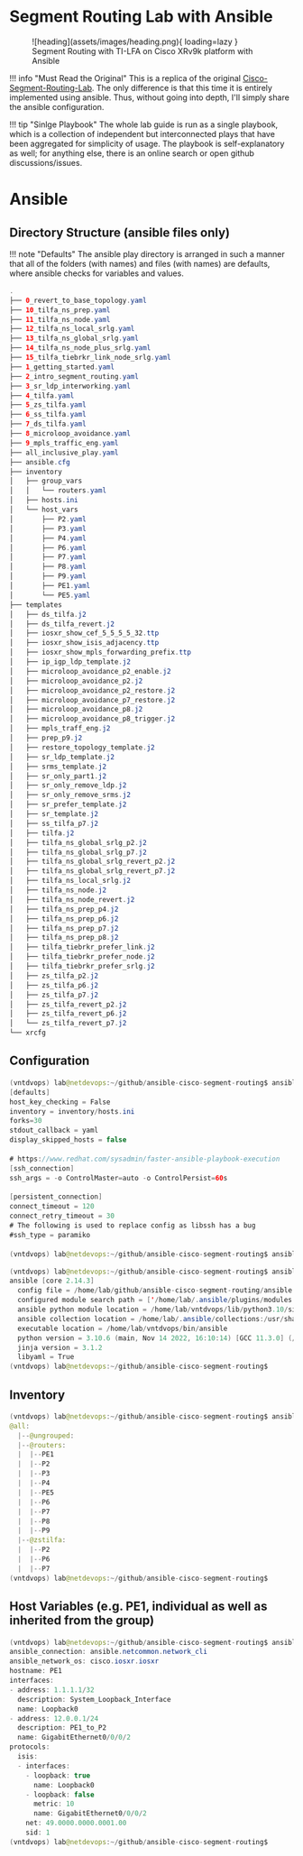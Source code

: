 # Segment Routing Lab with Ansible

<figure markdown>
  ![heading](assets/images/heading.png){ loading=lazy }
  <figcaption>             Segment Routing with TI-LFA on Cisco XRv9k platform with Ansible</figcaption>
</figure>

!!! info "Must Read the Original"
    This is a replica of the original [Cisco-Segment-Routing-Lab](https://hmntsharma.github.io/cisco-segment-routing/). The only difference is that this time it is entirely implemented using ansible. Thus, without going into depth, I'll simply share the ansible configuration.

!!! tip "Sinlge Playbook"
    The whole lab guide is run as a single playbook, which is a collection of independent but interconnected plays that have been aggregated for simplicity of usage.
    The playbook is self-explanatory as well; for anything else, there is an online search or open github discussions/issues.

# Ansible
## Directory Structure (ansible files only)
!!! note "Defaults"
    The ansible play directory is arranged in such a manner that all of the folders (with names) and files (with names) are defaults, where ansible checks for variables and values.

```java
.
├── 0_revert_to_base_topology.yaml
├── 10_tilfa_ns_prep.yaml
├── 11_tilfa_ns_node.yaml
├── 12_tilfa_ns_local_srlg.yaml
├── 13_tilfa_ns_global_srlg.yaml
├── 14_tilfa_ns_node_plus_srlg.yaml
├── 15_tilfa_tiebrkr_link_node_srlg.yaml
├── 1_getting_started.yaml
├── 2_intro_segment_routing.yaml
├── 3_sr_ldp_interworking.yaml
├── 4_tilfa.yaml
├── 5_zs_tilfa.yaml
├── 6_ss_tilfa.yaml
├── 7_ds_tilfa.yaml
├── 8_microloop_avoidance.yaml
├── 9_mpls_traffic_eng.yaml
├── all_inclusive_play.yaml
├── ansible.cfg
├── inventory
│   ├── group_vars
│   │   └── routers.yaml
│   ├── hosts.ini
│   └── host_vars
│       ├── P2.yaml
│       ├── P3.yaml
│       ├── P4.yaml
│       ├── P6.yaml
│       ├── P7.yaml
│       ├── P8.yaml
│       ├── P9.yaml
│       ├── PE1.yaml
│       └── PE5.yaml
├── templates
│   ├── ds_tilfa.j2
│   ├── ds_tilfa_revert.j2
│   ├── iosxr_show_cef_5_5_5_5_32.ttp
│   ├── iosxr_show_isis_adjacency.ttp
│   ├── iosxr_show_mpls_forwarding_prefix.ttp
│   ├── ip_igp_ldp_template.j2
│   ├── microloop_avoidance_p2_enable.j2
│   ├── microloop_avoidance_p2.j2
│   ├── microloop_avoidance_p2_restore.j2
│   ├── microloop_avoidance_p7_restore.j2
│   ├── microloop_avoidance_p8.j2
│   ├── microloop_avoidance_p8_trigger.j2
│   ├── mpls_traff_eng.j2
│   ├── prep_p9.j2
│   ├── restore_topology_template.j2
│   ├── sr_ldp_template.j2
│   ├── srms_template.j2
│   ├── sr_only_part1.j2
│   ├── sr_only_remove_ldp.j2
│   ├── sr_only_remove_srms.j2
│   ├── sr_prefer_template.j2
│   ├── sr_template.j2
│   ├── ss_tilfa_p7.j2
│   ├── tilfa.j2
│   ├── tilfa_ns_global_srlg_p2.j2
│   ├── tilfa_ns_global_srlg_p7.j2
│   ├── tilfa_ns_global_srlg_revert_p2.j2
│   ├── tilfa_ns_global_srlg_revert_p7.j2
│   ├── tilfa_ns_local_srlg.j2
│   ├── tilfa_ns_node.j2
│   ├── tilfa_ns_node_revert.j2
│   ├── tilfa_ns_prep_p4.j2
│   ├── tilfa_ns_prep_p6.j2
│   ├── tilfa_ns_prep_p7.j2
│   ├── tilfa_ns_prep_p8.j2
│   ├── tilfa_tiebrkr_prefer_link.j2
│   ├── tilfa_tiebrkr_prefer_node.j2
│   ├── tilfa_tiebrkr_prefer_srlg.j2
│   ├── zs_tilfa_p2.j2
│   ├── zs_tilfa_p6.j2
│   ├── zs_tilfa_p7.j2
│   ├── zs_tilfa_revert_p2.j2
│   ├── zs_tilfa_revert_p6.j2
│   └── zs_tilfa_revert_p7.j2
└── xrcfg
```

## Configuration
```java
(vntdvops) lab@netdevops:~/github/ansible-cisco-segment-routing$ ansible-config view
[defaults]
host_key_checking = False
inventory = inventory/hosts.ini
forks=30
stdout_callback = yaml
display_skipped_hosts = false

# https://www.redhat.com/sysadmin/faster-ansible-playbook-execution
[ssh_connection]
ssh_args = -o ControlMaster=auto -o ControlPersist=60s

[persistent_connection]
connect_timeout = 120
connect_retry_timeout = 30
# The following is used to replace config as libssh has a bug
#ssh_type = paramiko

(vntdvops) lab@netdevops:~/github/ansible-cisco-segment-routing$ ansible-config
```

```java
(vntdvops) lab@netdevops:~/github/ansible-cisco-segment-routing$ ansible --version
ansible [core 2.14.3]
  config file = /home/lab/github/ansible-cisco-segment-routing/ansible.cfg
  configured module search path = ['/home/lab/.ansible/plugins/modules', '/usr/share/ansible/plugins/modules']
  ansible python module location = /home/lab/vntdvops/lib/python3.10/site-packages/ansible
  ansible collection location = /home/lab/.ansible/collections:/usr/share/ansible/collections
  executable location = /home/lab/vntdvops/bin/ansible
  python version = 3.10.6 (main, Nov 14 2022, 16:10:14) [GCC 11.3.0] (/home/lab/vntdvops/bin/python)
  jinja version = 3.1.2
  libyaml = True
(vntdvops) lab@netdevops:~/github/ansible-cisco-segment-routing$
```

## Inventory
```java
(vntdvops) lab@netdevops:~/github/ansible-cisco-segment-routing$ ansible-inventory --graph
@all:
  |--@ungrouped:
  |--@routers:
  |  |--PE1
  |  |--P2
  |  |--P3
  |  |--P4
  |  |--PE5
  |  |--P6
  |  |--P7
  |  |--P8
  |  |--P9
  |--@zstilfa:
  |  |--P2
  |  |--P6
  |  |--P7
(vntdvops) lab@netdevops:~/github/ansible-cisco-segment-routing$
```

## Host Variables (e.g. PE1, individual as well as inherited from the group)
```java
(vntdvops) lab@netdevops:~/github/ansible-cisco-segment-routing$ ansible-inventory -y --host PE1
ansible_connection: ansible.netcommon.network_cli
ansible_network_os: cisco.iosxr.iosxr
hostname: PE1
interfaces:
- address: 1.1.1.1/32
  description: System_Loopback_Interface
  name: Loopback0
- address: 12.0.0.1/24
  description: PE1_to_P2
  name: GigabitEthernet0/0/0/2
protocols:
  isis:
  - interfaces:
    - loopback: true
      name: Loopback0
    - loopback: false
      metric: 10
      name: GigabitEthernet0/0/0/2
    net: 49.0000.0000.0001.00
    sid: 1
(vntdvops) lab@netdevops:~/github/ansible-cisco-segment-routing$
```


